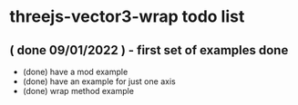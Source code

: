 # threejs-vector3-wrap todo list

## ( done 09/01/2022 ) - first set of examples done
* (done) have a mod example
* (done) have an example for just one axis
* (done) wrap method example


